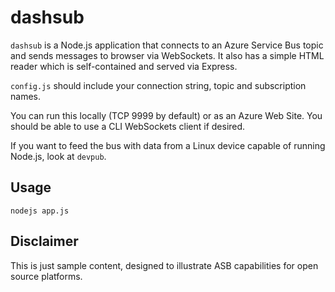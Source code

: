 dashsub
=======

`dashsub` is a Node.js application that connects to an Azure Service Bus topic and
sends messages to browser via WebSockets. It also has a simple HTML reader which
is self-contained and served via Express.

`config.js` should include your connection string, topic and subscription names.

You can run this locally (TCP 9999 by default) or as an Azure Web Site. You should
be able to use a CLI WebSockets client if desired.

If you want to feed the bus with data from a Linux device capable of running
Node.js, look at `devpub`.

Usage
-----

    nodejs app.js

Disclaimer
----------

This is just sample content, designed to illustrate ASB capabilities for open source platforms.
